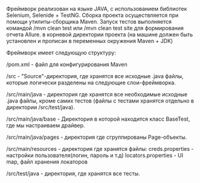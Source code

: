 Фреймворк реализован на языке JAVA, с использованием библиотек Selenium, Selenide + TestNG. Сборка проекта осуществляется при помощи утилиты-сборщика Maven. Запуск тестов выполняется командой /mvn clean test или /mvn clean test site для формирования отчета Allure.
в корневой директории проекта (на машине должен быть установлен и прописан в переменных окружения Maven + JDK)

Фреймворк имеет следующую структуру:

/pom.xml - файл для конфигурирования Maven

/src - "Source"-директория, где хранятся все исходные .java файлы, которые логически разделены на следующие слои-фреймворка.

/src/main/java - директория где хранятся все необходимые исходные .java файлы, кроме самих тестов (файлы с тестами хранятся отдельно в директории /src/test/java).

/src/main/java/base - Директория в которой находится класс BaseTest, где мы настраиваем драйвер.

/src/main/java/pages - директория где сгруппированы Page-объекты.

/src/main/resources - директория где хранятся файлы:
creds.properties - настройки пользователя(логин, пароль и т.д)
locators.properties - UI map, файл хранения локаторов

/src/test/java - директория, где хранятся все тесты.

